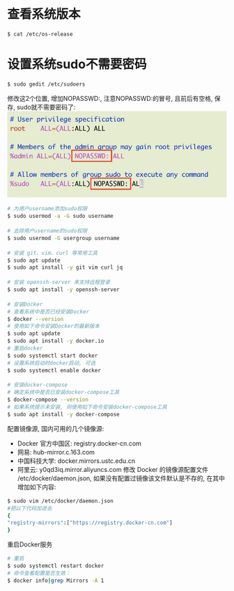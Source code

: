 # 查看系统版本
```bash
$ cat /etc/os-release
```

# 设置系统sudo不需要密码
```bash
$ sudo gedit /etc/sudoers
```

修改这2个位置, 增加NOPASSWD:, 注意NOPASSWD:的冒号, 且前后有空格, 保存, sudo就不需要密码了:
![安装完成 sudoers](/images/virtualbox/completed/sudoers.png)

```bash
# 为用户username添加sudo权限
$ sudo usermod -a -G sudo username
 
# 去除用户username的sudo权限
$ sudo usermod -G usergroup username

# 安装 git、vim、curl 等常用工具
$ sudo apt update
$ sudo apt install -y git vim curl jq

# 安装 openssh-server 来支持远程登录
$ sudo apt install -y openssh-server

# 安装Docker
# 查看系统中是否已经安装Docker
$ docker --version
# 使用如下命令安装Docker的最新版本
$ sudo apt update
$ sudo apt install -y docker.io
# 重启docker
$ sudo systemctl start docker
# 设置系统启动时docker启动, 可选
$ sudo systemctl enable docker

# 安装docker-compose
# 确定系统中是否已安装docker-compose工具
$ docker-compose --version
# 如果系统提示未安装, 则使用如下命令安装docker-compose工具
$ sudo apt install -y docker-compose
```
配置镜像源, 国内可用的几个镜像源:
- Docker 官方中国区: registry.docker-cn.com
- 网易: hub-mirror.c.163.com
- 中国科技大学: docker.mirrors.ustc.edu.cn
- 阿里云: y0qd3iq.mirror.aliyuncs.com
修改 Docker 的镜像源配置文件 /etc/docker/daemon.json, 如果没有配置过镜像该文件默认是不存的, 在其中增加如下内容:
```bash
$ sudo vim /etc/docker/daemon.json
#把以下代码加进去
{
"registry-mirrors":["https://registry.docker-cn.com"]
}
```

重启Docker服务
```bash
# 重启
$ sudo systemctl restart docker
# 命令查看配置是否生效：
$ docker info|grep Mirrors -A 1
```